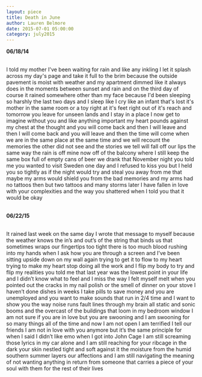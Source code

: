 ```yaml
---
layout: piece
title: Death in June
author: Lauren Belmore
date: 2015-07-01 05:00:00
category: july2015
---
```

<b>06/18/14</b></br></br>

I told my mother I've been waiting for rain and like any inkling I let it splash across my day's page and take it full to the brim because the outside pavement is moist with weather and my apartment dimmed like it always does in the moments between sunset and rain and on the third day of course it rained somewhere other than my face because I'd been sleeping so harshly the last two days and I sleep like I cry like an infant that's lost it's mother in the same room or a toy right at it's feet right out of it's reach and tomorrow you leave for unseen lands and I stay in a place I now get to imagine without you and like anything important my heart pounds against my chest at the thought and you will come back and then I will leave and then I will come back and you will leave and then the time will come when we are in the same place at the same time and we will recount the memories the other did not see and the stories we tell will fall off our lips the same way the rain is off mine now off of the balcony where I still keep the same box full of empty cans of beer we drank that November night you told me you wanted to visit Sweden one day and I refused to kiss you but I held you so tightly as if the night would try and steal you away from me that maybe my arms would shield you from the bad memories and my arms had no tattoos then but two tattoos and many storms later I have fallen in love with your complexities and the way you shattered when I told you that it would be okay</br></br>

<b>06/22/15</b></br></br>

It rained last week on the same day I wrote that message to myself because the weather knows the in’s and out’s of the string that binds us that sometimes wraps our fingertips too tight there is too much blood rushing into my hands when I ask how you are through a screen and I’ve been sitting upside down on my wall again trying to get it to flow to my heart trying to make my heart stop doing all the work and I flip my body to try and flip my realities you told me that last year was the lowest point in your life and I didn’t know what to feel and I miss the way I felt myself melt when you pointed out the cracks in my nail polish or the smell of dinner on your stove I haven’t done dishes in weeks I take pills to save money and you are unemployed and you want to make sounds that run in 2/4 time and I want to show you the way noise runs fault lines through my brain all static and sonic booms and the overcast of the buildings that loom in my bedroom window I am not sure if you are in love but you are swooning and I am swooning for so many things all of the time and now I am not open I am terrified I tell our friends I am not in love with you anymore but it’s the same principle for when I said I didn’t like emo when I got into John Cage I am still screaming those lyrics in my car alone and I am still reaching for your ribcage in the dark your skin nestled tight and soft against it the moisture from the humid southern summer layers our affections and I am still navigating the meaning of not wanting anything in return from someone that carries a piece of your soul with them for the rest of their lives